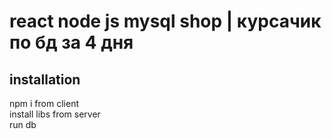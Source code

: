 # react node js mysql shop | курсачик по бд за 4 дня
## installation
npm i from client<br />
install libs from server<br />
run db
